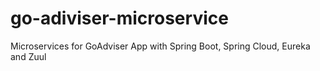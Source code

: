 # go-adiviser-microservice
Microservices for GoAdviser App with Spring Boot, Spring Cloud, Eureka and Zuul

